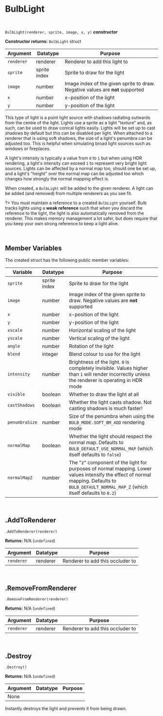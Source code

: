 # BulbLight

&nbsp;

`BulbLight(renderer, sprite, image, x, y)` ***constructor***

**Constructor returns:** `BulbLight` struct

|Argument  |Datatype    |Purpose                                                                       |
|----------|------------|------------------------------------------------------------------------------|
|`renderer`|renderer    |Renderer to add this light to                                                 |
|`sprite`  |sprite index|Sprite to draw for the light                                                  |
|`image`   |number      |Image index of the given sprite to draw. Negative values are **not** supported|
|`x`       |number      |x-position of the light                                                       |
|`y`       |number      |y-position of the light                                                       |

This type of light is a point light source with shadows radiating outwards from the centre of the light. Lights use a sprite as a light "texture" and, as such, can be used to draw conical lights easily. Lights will be set up to cast shadows by default but this can be disabled per light. When attached to a renderer that is using soft shadows, the size of a light's penumbra can be adjusted too. This is helpful when simulating broad light sources such as windows or fireplaces.

A light's intensity is typically a value from `0` to `1` but when using HDR rendering, a light's intensity can exceed `1` to represent very bright light sources. Lights can be affected by a normal map too, should one be set up, and a light's "height" over the normal map can be adjusted too which changes how strongly the normal mapping effect is.

When created, a `BulbLight` will be added to the given renderer. A light can be added (and removed) from multiple renderers as you see fit.

?> You must maintain a reference to a created `BulbLight` yourself. Bulb tracks lights using a **weak reference** such that when you discard the reference to the light, the light is also automatically removed from the renderer. This makes memory management a lot safer, but does require that you keep your own strong reference to keep a light alive.

&nbsp;

## Member Variables

The created struct has the following public member variables:

|Variable      |Datatype    |Purpose                                                                                   |
|--------------|------------|------------------------------------------------------------------------------------------|
|`sprite`      |sprite index|Sprite to draw for the light                                                              |
|`image`       |number      |Image index of the given sprite to draw. Negative values are **not** supported            |
|`x`           |number      |x-position of the light                                                                   |
|`y`           |number      |y-position of the light                                                                   |
|`xscale`      |number      |Horizontal scaling of the light                                                           |
|`yscale`      |number      |Vertical scaling of the light                                                             |
|`angle`       |number      |Rotation of the light                                                                     |
|`blend`       |integer     |Blend colour to use for the light                                                         |
|`intensity`   |number      |Brightness of the light. `0` is completely invisible. Values higher than `1` will render incorrectly unless the renderer is operating in HDR mode|
|`visible`     |boolean     |Whether to draw the light at all                                                          |
|`castShadows` |boolean     |Whether the light casts shadow. Not casting shadows is much faster!                       |
|`penumbraSize`|number      |Size of the penumbra when using the `BULB_MODE.SOFT_BM_ADD` rendering mode                |
|`normalMap`   |boolean     |Whether the light should respect the normal map. Defaults to `BULB_DEFAULT_USE_NORMAL_MAP` (which itself defaults to `false`)|
|`normalMapZ`  |number      |The "z" component of the light for purposes of normal mapping. Lower values intensify the effect of normal mapping. Defaults to `BULB_DEFAULT_NORMAL_MAP_Z` (which itself defaults to `0.2`)|

&nbsp;

## .AddToRenderer

`.AddToRenderer(renderer)`

**Returns:** N/A (`undefined`)

|Argument  |Datatype|Purpose                         |
|----------|--------|--------------------------------|
|`renderer`|renderer|Renderer to add this occluder to|

&nbsp;

## .RemoveFromRenderer

`.RemoveFromRenderer(renderer)`

**Returns:** N/A (`undefined`)

|Argument  |Datatype|Purpose                         |
|----------|--------|--------------------------------|
|`renderer`|renderer|Renderer to add this occluder to|

&nbsp;

## .Destroy

`.Destroy()`

**Returns:** N/A (`undefined`)

|Argument|Datatype|Purpose|
|--------|--------|-------|
|None    |        |       |

Instantly destroys the light and prevents it from being drawn.
